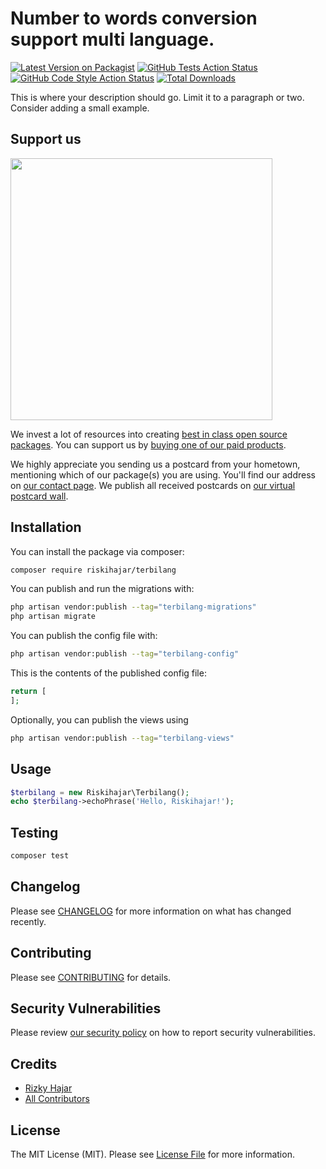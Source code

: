 # Number to words conversion support multi language.

[![Latest Version on Packagist](https://img.shields.io/packagist/v/riskihajar/terbilang.svg?style=flat-square)](https://packagist.org/packages/riskihajar/terbilang)
[![GitHub Tests Action Status](https://img.shields.io/github/actions/workflow/status/riskihajar/terbilang/run-tests.yml?branch=main&label=tests&style=flat-square)](https://github.com/riskihajar/terbilang/actions?query=workflow%3Arun-tests+branch%3Amain)
[![GitHub Code Style Action Status](https://img.shields.io/github/actions/workflow/status/riskihajar/terbilang/fix-php-code-style-issues.yml?branch=main&label=code%20style&style=flat-square)](https://github.com/riskihajar/terbilang/actions?query=workflow%3A"Fix+PHP+code+style+issues"+branch%3Amain)
[![Total Downloads](https://img.shields.io/packagist/dt/riskihajar/terbilang.svg?style=flat-square)](https://packagist.org/packages/riskihajar/terbilang)

This is where your description should go. Limit it to a paragraph or two. Consider adding a small example.

## Support us

[<img src="https://github-ads.s3.eu-central-1.amazonaws.com/terbilang.jpg?t=1" width="419px" />](https://spatie.be/github-ad-click/terbilang)

We invest a lot of resources into creating [best in class open source packages](https://spatie.be/open-source). You can support us by [buying one of our paid products](https://spatie.be/open-source/support-us).

We highly appreciate you sending us a postcard from your hometown, mentioning which of our package(s) you are using. You'll find our address on [our contact page](https://spatie.be/about-us). We publish all received postcards on [our virtual postcard wall](https://spatie.be/open-source/postcards).

## Installation

You can install the package via composer:

```bash
composer require riskihajar/terbilang
```

You can publish and run the migrations with:

```bash
php artisan vendor:publish --tag="terbilang-migrations"
php artisan migrate
```

You can publish the config file with:

```bash
php artisan vendor:publish --tag="terbilang-config"
```

This is the contents of the published config file:

```php
return [
];
```

Optionally, you can publish the views using

```bash
php artisan vendor:publish --tag="terbilang-views"
```

## Usage

```php
$terbilang = new Riskihajar\Terbilang();
echo $terbilang->echoPhrase('Hello, Riskihajar!');
```

## Testing

```bash
composer test
```

## Changelog

Please see [CHANGELOG](CHANGELOG.md) for more information on what has changed recently.

## Contributing

Please see [CONTRIBUTING](CONTRIBUTING.md) for details.

## Security Vulnerabilities

Please review [our security policy](../../security/policy) on how to report security vulnerabilities.

## Credits

- [Rizky Hajar](https://github.com/riskihajar)
- [All Contributors](../../contributors)

## License

The MIT License (MIT). Please see [License File](LICENSE.md) for more information.
